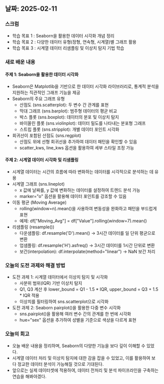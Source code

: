 ## 날짜: 2025-02-11

### 스크럼
- 학습 목표 1 : Seaborn을 활용한 데이터 시각화 개념 정리
- 학습 목표 2 : 다양한 데이터 유형(정형, 연속형, 시계열)별 그래프 활용
- 학습 목표 3 : 시계열 데이터 리샘플링 및 이상치 탐지 기법 학습

### 새로 배운 내용
#### 주제 1: Seaborn을 활용한 데이터 시각화
- Seaborn은 Matplotlib을 기반으로 한 데이터 시각화 라이브러리로,
통계적 분석을 지원하는 직관적인 그래프 기능을 제공
- Seaborn의 주요 그래프 유형
    - 산점도 (sns.scatterplot): 두 변수 간 관계를 표현
    - 막대 그래프 (sns.barplot): 범주형 데이터의 평균 비교
    - 박스 플롯 (sns.boxplot): 데이터의 분포 및 이상치 탐지
    - 바이올린 플롯 (sns.violinplot): 데이터 밀도를 나타내는 분포형 그래프
    - 스트립 플롯 (sns.stripplot): 개별 데이터 포인트 시각화
- 회귀선이 포함된 산점도 (sns.regplot)
    - 산점도 위에 선형 회귀선을 추가하여 데이터 패턴을 확인할 수 있음
    - scatter_kws, line_kws 옵션을 활용하여 세부 스타일 조정 가능

#### 주제 2: 시계열 데이터 시각화 및 리샘플링
- 시계열 데이터는 시간의 흐름에 따라 변화하는 데이터를 시각적으로 분석하는 데 유용
- 시계열 그래프 (sns.lineplot)
    - x 값에 날짜를, y 값에 변화하는 데이터를 설정하여 트렌드 분석 가능
    - marker="o" 옵션을 활용해 데이터 포인트를 강조할 수 있음
- 이동 평균 (Moving Average)
    - rolling(window=n).mean()을 사용하여 변동성을 완화하고 패턴을 부드럽게 표현
    - 예제: df["Moving_Avg"] = df["Value"].rolling(window=7).mean()
- 리샘플링 (resample())
    - 다운샘플링: df.resample('D').mean() → 3시간 데이터를 일 단위 평균으로 변환
    - 업샘플링: df.resample('H').asfreq() → 3시간 데이터를 1시간 단위로 변환
    - 보간(interpolation): df.interpolate(method="linear") → NaN 보간 처리

### 오늘의 도전 과제와 해결 방법
- 도전 과제 1: 시계열 데이터에서 이상치 탐지 및 시각화
    - 사분위 범위(IQR) 기반 이상치 탐지
    - Q1, Q3 계산 후 lower_bound = Q1 - 1.5 * IQR, upper_bound = Q3 + 1.5 * IQR 적용
    - 이상치를 필터링하여 sns.scatterplot으로 시각화
- 도전 과제 2: Seaborn pairplot()을 활용한 다중 변수 시각화
    - sns.pairplot()을 활용해 여러 변수 간의 관계를 한 번에 시각화
    - hue="sex" 옵션을 추가하여 성별을 기준으로 색상을 다르게 표현

### 오늘의 회고
- 오늘 배운 내용을 정리하며, Seaborn의 다양한 기능을 보다 깊이 이해할 수 있었다.
- 시계열 데이터 처리 및 이상치 탐지에 대한 감을 잡을 수 있었고, 이를 활용하여 보다 정교한 데이터 분석이 가능해질 것으로 기대된다.
- 앞으로는 실제 데이터셋에 적용하여, 데이터 전처리 및 분석 파이프라인을 구축하는 연습을 해봐야겠다.

